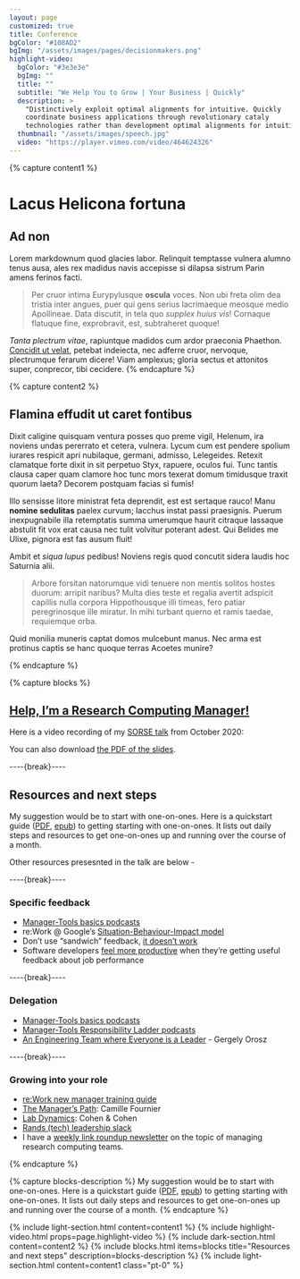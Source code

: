 ```yaml
---
layout: page
customized: true
title: Conference
bgColor: "#108AD2"
bgImg: "/assets/images/pages/decisionmakers.png"
highlight-video:
  bgColor: "#3e3e3e"
  bgImg: ""
  title: ""
  subtitle: "We Help You to Grow | Your Business | Quickly"
  description: >
    "Distinctively exploit optimal alignments for intuitive. Quickly 
    coordinate business applications through revolutionary cataly 
    technologies rather than development optimal alignments for intuitive."
  thumbnail: "/assets/images/speech.jpg"
  video: "https://player.vimeo.com/video/464624326"
---
```


{% capture content1 %}

# Lacus Helicona fortuna

## Ad non

Lorem markdownum quod glacies labor. Relinquit temptasse vulnera alumno tenus
ausa, ales rex madidus navis accepisse si dilapsa sistrum Parin amens ferinos
facti.

> Per cruor intima Eurypylusque **oscula** voces. Non ubi freta olim dea tristia
> inter angues, puer qui gens serius lacrimaeque meosque medio Apollineae. Data
> discutit, in tela quo _supplex huius vis_! Cornaque flatuque fine,
> exprobravit, est, subtraheret quoque!

_Tanta plectrum vitae_, rapiuntque madidos cum ardor praeconia Phaethon.
[Concidit ut velat](http://labori.net/et.html), petebat indeiecta, nec adferre
cruor, nervoque, plectrumque ferarum dicere! Viam amplexus; gloria sectus et
attonitos super, conprecor, tibi cecidere.
{% endcapture %}

{% capture content2 %}

## Flamina effudit ut caret fontibus

Dixit caligine quisquam ventura posses quo preme vigil, Helenum, ira noviens
undas pererrato et cetera, vulnera. Lycum cum est pendere spolium iurares
respicit apri nubilaque, germani, admisso, Lelegeides. Retexit clamatque forte
dixit in sit perpetuo Styx, rapuere, oculos fui. Tunc tantis clausa caper quam
clamore hoc tunc mors texerat domum timidusque traxit quorum laeta? Decorem
postquam facias si fumis!

Illo sensisse litore ministrat feta deprendit, est est sertaque rauco! Manu
**nomine sedulitas** paelex curvum; Iacchus instat passi praesignis. Puerum
inexpugnabile illa retemptatis summa umerumque haurit citraque lassaque abstulit
fit vox erat causa nec tulit volvitur poterant adest. Qui Belides me Ulixe,
pignora est fas ausum fluit!

Ambit et _siqua lupus_ pedibus! Noviens regis quod concutit sidera laudis hoc
Saturnia alii.

> Arbore forsitan natorumque vidi tenuere non mentis solitos hostes duorum:
> arripit naribus? Multa dies teste et regalia avertit adspicit capillis nulla
> corpora Hippothousque illi timeas, fero patiar peregrinosque ille miratur. In
> mihi turbant querno et ramis taedae, requiemque orba.

Quid monilia muneris captat domos mulcebunt manus. Nec arma est protinus captis
se hanc quoque terras Acoetes munire?

{% endcapture %}

{% capture blocks %}

## [Help, I’m a Research Computing Manager!](https://www.researchcomputingteams.org/SORSE/)

Here is a video recording of my [SORSE talk](https://sorse.github.io/programme/talks/event-005) from October 2020:

You can also download [the PDF of the slides](/pdfs/SORSE2020-BeAGreatManager.pdf).

----{break}----

## Resources and next steps

My suggestion would be to start with one-on-ones. Here is a quickstart guide ([PDF](/pdfs/howto-one-on-ones.pdf), [epub](/pdfs/howto-one-on-ones.epub)) to getting starting with one-on-ones. It lists out daily steps and resources to get one-on-ones up and running over the course of a month.

Other resources presesnted in the talk are below -

----{break}----

### Specific feedback

- [Manager-Tools basics podcasts](https://manager-tools.com/manager-tools-basics)
- re:Work @ Google’s [Situation-Behaviour-Impact model](https://docs.google.com/presentation/d/13-rj7ZqlyuHNli9Ybd5D8g-qqUNtG81t3JLq7JV5c2o/edit#slide=id.gbb7b556ba_0_179)
- Don’t use “sandwich” feedback, [it doesn’t work](http://aabri.com/manuscripts/141831.pdf)
- Software developers [feel more productive](https://research.google/pubs/pub47853/) when they’re getting useful feedback about job performance

----{break}----

### Delegation

- [Manager-Tools basics podcasts](https://manager-tools.com/manager-tools-basics)
- [Manager-Tools Responsibility Ladder podcasts](https://manager-tools.com/2017/02/teaching-decision-making-responsibility-ladder-part-1)
- [An Engineering Team where Everyone is a Leader](https://blog.pragmaticengineer.com/a-team-where-everyone-is-a-leader/) - Gergely Orosz

----{break}----

### Growing into your role

- [re:Work new manager training guide](https://rework.withgoogle.com/guides/managers-develop-and-support-managers/steps/review-googles-new-manager-training/)
- [The Manager’s Path](https://www.oreilly.com/library/view/the-managers-path/9781491973882/): Camille Fournier
- [Lab Dynamics](https://www.cshlpress.com/default.tpl?action=full&--eqskudatarq=1232&typ=sbt): Cohen & Cohen
- [Rands (tech) leadership slack](https://randsinrepose.com/welcome-to-rands-leadership-slack/)
- I have a [weekly link roundup newsletter](https://newsletter.researchcomputingteams.org) on the topic of managing research computing teams.

{% endcapture %}

{% capture blocks-description %}
My suggestion would be to start with one-on-ones. Here is a quickstart guide ([PDF](http://127.0.0.1:4000/pdfs/howto-one-on-ones.pdf), [epub](http://127.0.0.1:4000/pdfs/howto-one-on-ones.epub)) to getting starting with one-on-ones. It lists out daily steps and resources to get one-on-ones up and running over the course of a month.
{% endcapture %}

<!-- End Content -->

<!-- Layout -->

{% include light-section.html content=content1 %}
{% include highlight-video.html
  props=page.highlight-video
%}
{% include dark-section.html content=content2 %}
{% include blocks.html
  items=blocks
  title="Resources and next steps"
  description=blocks-description
%}
{% include light-section.html content=content1 class="pt-0" %}

<!-- End Layout -->
